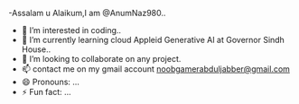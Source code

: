-Assalam u Alaikum,I am @AnumNaz980..
- 👀 I’m interested in coding..
- 🌱 I’m currently learning cloud Appleid Generative AI at Governor Sindh House..
- 💞️ I’m looking to collaborate on any project.
- 📫 contact me on my gmail account noobgamerabduljabber@gmail.com
- 😄 Pronouns: ...
- ⚡ Fun fact: ...

<!---
anumnaz980/anumnaz980 is a ✨ special ✨ repository because its `README.md` (this file) appears on your GitHub profile.
You can click the Preview link to take a look at your changes.
--->
